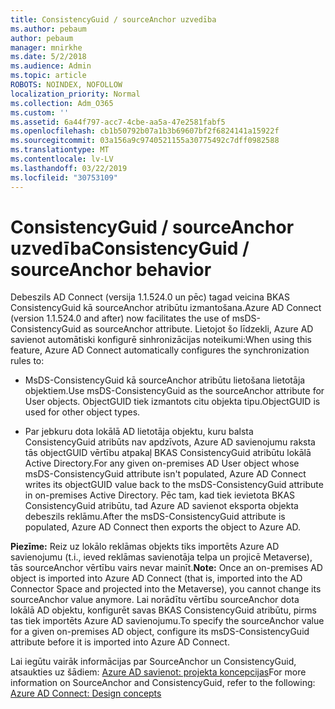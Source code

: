 ```yaml
---
title: ConsistencyGuid / sourceAnchor uzvedība
ms.author: pebaum
author: pebaum
manager: mnirkhe
ms.date: 5/2/2018
ms.audience: Admin
ms.topic: article
ROBOTS: NOINDEX, NOFOLLOW
localization_priority: Normal
ms.collection: Adm_O365
ms.custom: ''
ms.assetid: 6a44f797-acc7-4cbe-aa5a-47e2581fabf5
ms.openlocfilehash: cb1b50792b07a1b3b69607bf2f6824141a15922f
ms.sourcegitcommit: 03a156a9c9740521155a30775492c7dff0982588
ms.translationtype: MT
ms.contentlocale: lv-LV
ms.lasthandoff: 03/22/2019
ms.locfileid: "30753109"
---
```

# <a name="consistencyguid--sourceanchor-behavior"></a><span data-ttu-id="50471-102">ConsistencyGuid / sourceAnchor uzvedība</span><span class="sxs-lookup"><span data-stu-id="50471-102">ConsistencyGuid / sourceAnchor behavior</span></span>

<span data-ttu-id="50471-103">Debeszils AD Connect (versija 1.1.524.0 un pēc) tagad veicina BKAS ConsistencyGuid kā sourceAnchor atribūtu izmantošana.</span><span class="sxs-lookup"><span data-stu-id="50471-103">Azure AD Connect (version 1.1.524.0 and after) now facilitates the use of msDS-ConsistencyGuid as sourceAnchor attribute.</span></span> <span data-ttu-id="50471-104">Lietojot šo līdzekli, Azure AD savienot automātiski konfigurē sinhronizācijas noteikumi:</span><span class="sxs-lookup"><span data-stu-id="50471-104">When using this feature, Azure AD Connect automatically configures the synchronization rules to:</span></span>
  
- <span data-ttu-id="50471-105">MsDS-ConsistencyGuid kā sourceAnchor atribūtu lietošana lietotāja objektiem.</span><span class="sxs-lookup"><span data-stu-id="50471-105">Use msDS-ConsistencyGuid as the sourceAnchor attribute for User objects.</span></span> <span data-ttu-id="50471-106">ObjectGUID tiek izmantots citu objekta tipu.</span><span class="sxs-lookup"><span data-stu-id="50471-106">ObjectGUID is used for other object types.</span></span>
    
- <span data-ttu-id="50471-107">Par jebkuru dota lokālā AD lietotāja objektu, kuru balsta ConsistencyGuid atribūts nav apdzīvots, Azure AD savienojumu raksta tās objectGUID vērtību atpakaļ BKAS ConsistencyGuid atribūtu lokālā Active Directory.</span><span class="sxs-lookup"><span data-stu-id="50471-107">For any given on-premises AD User object whose msDS-ConsistencyGuid attribute isn't populated, Azure AD Connect writes its objectGUID value back to the msDS-ConsistencyGuid attribute in on-premises Active Directory.</span></span> <span data-ttu-id="50471-108">Pēc tam, kad tiek ievietota BKAS ConsistencyGuid atribūtu, tad Azure AD savienot eksporta objekta debeszils reklāmu.</span><span class="sxs-lookup"><span data-stu-id="50471-108">After the msDS-ConsistencyGuid attribute is populated, Azure AD Connect then exports the object to Azure AD.</span></span>
    
 <span data-ttu-id="50471-109">**Piezīme:** Reiz uz lokālo reklāmas objekts tiks importēts Azure AD savienojumu (t.i., ieved reklāmas savienotāja telpa un projicē Metaverse), tās sourceAnchor vērtību vairs nevar mainīt.</span><span class="sxs-lookup"><span data-stu-id="50471-109">**Note:** Once an on-premises AD object is imported into Azure AD Connect (that is, imported into the AD Connector Space and projected into the Metaverse), you cannot change its sourceAnchor value anymore.</span></span> <span data-ttu-id="50471-110">Lai norādītu vērtību sourceAnchor dota lokālā AD objektu, konfigurēt savas BKAS ConsistencyGuid atribūtu, pirms tas tiek importēts Azure AD savienojumu.</span><span class="sxs-lookup"><span data-stu-id="50471-110">To specify the sourceAnchor value for a given on-premises AD object, configure its msDS-ConsistencyGuid attribute before it is imported into Azure AD Connect.</span></span> 
  
<span data-ttu-id="50471-111">Lai iegūtu vairāk informācijas par SourceAnchor un ConsistencyGuid, atsaukties uz šādiem: [Azure AD savienot: projekta koncepcijas](https://docs.microsoft.com/azure/active-directory/connect/active-directory-aadconnect-design-concepts)</span><span class="sxs-lookup"><span data-stu-id="50471-111">For more information on SourceAnchor and ConsistencyGuid, refer to the following: [Azure AD Connect: Design concepts](https://docs.microsoft.com/azure/active-directory/connect/active-directory-aadconnect-design-concepts)</span></span>
  

